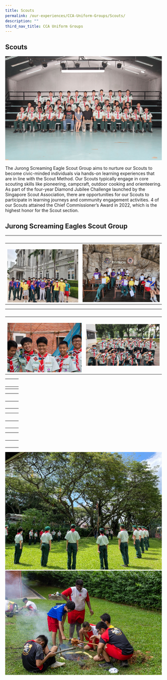 ```yaml
---
title: Scouts
permalink: /our-experiences/CCA-Uniform-Groups/Scouts/
description: ""
third_nav_title: CCA Uniform Groups
---
```

## Scouts 

![](/images/JS-Scouts.jpg)

The Jurong Screaming Eagle Scout Group aims to nurture our Scouts to become civic-minded individuals via hands-on learning experiences that are in line with the Scout Method. Our Scouts typically engage in core scouting skills like pioneering, campcraft, outdoor cooking and orienteering. As part of the four-year Diamond Jubilee Challenge launched by the Singapore Scout Association, there are opportunities for our Scouts to participate in learning journeys and community engagement activities. 4 of our Scouts attained the Chief Commissioner’s Award in 2022, which is the highest honor for the Scout section.

## Jurong Screaming Eagles Scout Group
|   |   |  
|---|---|  
| ![](/images/JSC1-Learning%20Journey%20to%20National%20Gallery%20SG.jpg) <center></center> | ![](/images/JSC2-Civil%20Defence%20Course.jpg)<center></center> |

|   |   |  
|---|---|  
|  ![](/images/JSC3-Patrol%20Leaders%20Council.jpg) <center></center> |  ![](/images/JSC4-We%20are%20Jurong%20Screaming%20Eagles.jpg)<center></center> |

|   |   |  
|---|---|  
| <center></center> |<center></center> |

|   |   |  
|---|---|  
|  <center></center> | <center></center> |

|   |   |  
|---|---|  
|  <center></center> | <center></center> |

|   |   |  
|---|---|  
|  <center></center> | <center></center> |


![](/images/JSC5-Scouts%20opening%20ceremony.jpg)
![](/images/JSC6-Backwoodsman%20cooking.jpg)





